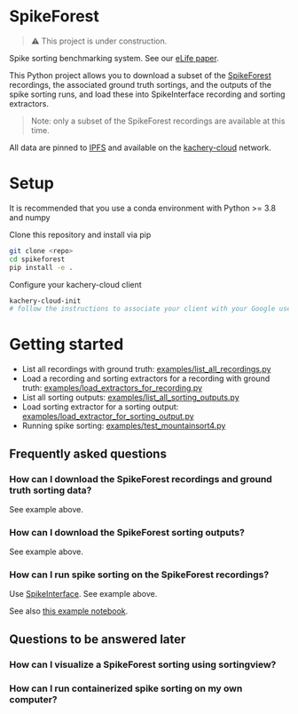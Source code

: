 # SpikeForest

> :warning: This project is under construction.

Spike sorting benchmarking system. See our [eLife paper](https://elifesciences.org/articles/55167).

This Python project allows you to download a subset of the [SpikeForest](http://spikeforest.flatironinstitute.org/) recordings, the associated ground truth sortings, and the outputs of the spike sorting runs, and load these into SpikeInterface recording and sorting extractors.

> Note: only a subset of the SpikeForest recordings are available at this time.

All data are pinned to [IPFS](https://ipfs.io/) and available on the [kachery-cloud](https://github.com/scratchrealm/kachery-cloud) network.

# Setup

It is recommended that you use a conda environment with Python >= 3.8 and numpy

Clone this repository and install via pip

```bash
git clone <repo>
cd spikeforest
pip install -e .
```

Configure your kachery-cloud client

```bash
kachery-cloud-init
# follow the instructions to associate your client with your Google user name on kachery-cloud
```

# Getting started

* List all recordings with ground truth: [examples/list_all_recordings.py](examples/list_all_recordings.py)
* Load a recording and sorting extractors for a recording with ground truth: [examples/load_extractors_for_recording.py](examples/load_extractors_for_recording.py)
* List all sorting outputs: [examples/list_all_sorting_outputs.py](examples/list_all_sorting_outputs.py)
* Load sorting extractor for a sorting output: [examples/load_extractor_for_sorting_output.py](examples/load_extractor_for_sorting_output.py)
* Running spike sorting: [examples/test_mountainsort4.py](examples/test_mountainsort4.py)

## Frequently asked questions

### How can I download the SpikeForest recordings and ground truth sorting data?

See example above.

### How can I download the SpikeForest sorting outputs?

See example above.

### How can I run spike sorting on the SpikeForest recordings?

Use [SpikeInterface](https://spikeinterface.readthedocs.io/en/latest/index.html). See example above.

See also [this example notebook](https://spikeinterface.readthedocs.io/en/latest/modules/sorters/plot_1_sorters_example.html#sphx-glr-modules-sorters-plot-1-sorters-example-py).

## Questions to be answered later

### How can I visualize a SpikeForest sorting using sortingview?

### How can I run containerized spike sorting on my own computer?